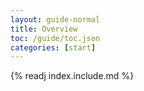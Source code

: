 ```yaml
---
layout: guide-normal
title: Overview
toc: /guide/toc.json
categories: [start]
---
```


{% readj index.include.md %}
